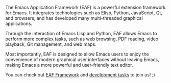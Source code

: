 The Emacs Application Framework (EAF) is a powerful extension framework for Emacs. It integrates technologies such as Elisp, Python, JavaScript, Qt, and browsers, and has developed many multi-threaded graphical applications. 

Through the interaction of Emacs Lisp and Python, EAF allows Emacs to perform more complex tasks, such as web browsing, PDF reading, video playback, Git management, and web maps. 

Most importantly, EAF is designed to allow Emacs users to enjoy the convenience of modern graphical user interfaces without leaving Emacs, making Emacs a more powerful and user-friendly text editor.

You can check out [EAF Framework](https://github.com/emacs-eaf/emacs-application-framework/wiki/EAF-Framework) and [development tasks](https://github.com/emacs-eaf/emacs-application-framework/wiki/Todo-List) to join us! ;)
